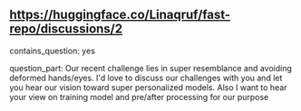 ## https://huggingface.co/Linaqruf/fast-repo/discussions/2

contains_question: yes

question_part: Our recent challenge lies in super resemblance and avoiding deformed hands/eyes. I'd love to discuss our challenges with you and let you hear our vision toward super personalized models. Also I want to hear your view on training model and pre/after processing for our purpose